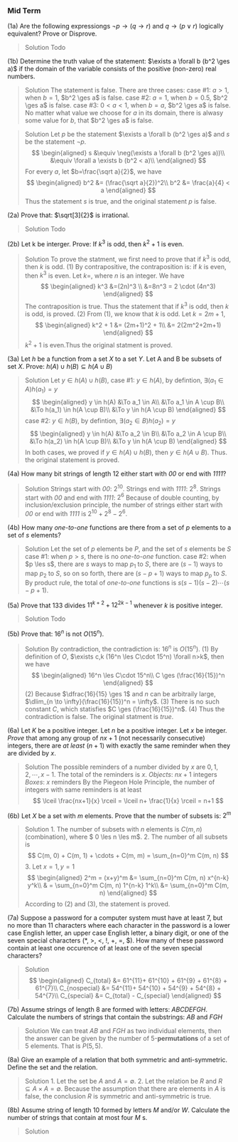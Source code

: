 ### Mid Term
(1a) Are the following expressiongs $\neg p \to (q\to r)$ and $q \to (p \lor r)$ logically equivalent? Prove or Disprove.
>Solution
Todo

(1b) Determine the truth value of the statement: $\exists a \forall b (b^2 \ges a)$ if the domain of the variable consists of the positive (non-zero) real numbers.
>Solution
The statement is false. There are three cases:
case #1: $a>1$, when $b=1$, $b^2 \ges a$ is false.
case #2: $a=1$, when $b=0.5$, $b^2 \ges a$ is false.
case #3: $0<a<1$, when $b=a$, $b^2 \ges a$ is false.
No matter what value we choose for $a$ in its domain, there is alwasy some value for $b$, that $b^2 \ges a$ is false.

>Solution
Let $p$ be the statement $\exists a \forall b (b^2 \ges a)$ and $s$ be the statement $\neg p$.
$$
\begin{aligned}
s &\equiv \neg(\exists a \forall b (b^2 \ges a))\\
&\equiv \forall a \exists b (b^2 < a)\\
\end{aligned}
$$
For every $a$, let $b=\frac{\sqrt a}{2}$, we have
$$
\begin{aligned}
b^2 &= (\frac{\sqrt a}{2})^2\\
b^2 &= \frac{a}{4} < a
\end{aligned}
$$
Thus the statement $s$ is true, and the original statement $p$ is false.

(2a) Prove that: $\sqrt[3]{2}$ is irrational.
>Solution
Todo

(2b) Let k be interger. Prove: If $k^3$ is odd, then $k^2 + 1$ is even.
>Solution
To prove the statment, we first need to prove that if $k^3$ is odd, then $k$ is odd.
(1) By contrapositive, the contraposition is: if $k$ is even, then $k^3$ is even.
Let $k=$, where $n$ is an integer. We have
$$
\begin{aligned}
k^3 &=(2n)^3
\\ &=8n^3 = 2 \cdot (4n^3)
\end{aligned}
$$
The contraposition is true. Thus the statement that if $k^3$ is odd, then $k$ is odd, is proved.
(2) From (1), we know that $k$ is odd. Let $k=2m+1$,
$$
\begin{aligned}
k^2 + 1 &= (2m+1)^2 + 1\\
&= 2(2m^2+2m+1)
\end{aligned}
$$
$k^2 + 1$ is even.Thus the original statment is proved.

(3a) Let $h$ be a function from a set $X$ to a set $Y$. Let A and B be subsets of set $X$. Prove: $h(A) \cup h(B) \subseteq h(A\cup B)$
>Solution
Let $y \in h(A) \cup h(B)$,
case #1: $y \in h(A)$, by defintion, $\exists (a_1\in A) h(a_1) = y$
$$
\begin{aligned}
y \in h(A) &\To a_1 \in A\\
&\To a_1 \in A \cup B\\
&\To h(a_1) \in h(A \cup B)\\
&\To y \in h(A \cup B)
\end{aligned}
$$
case #2: $y \in h(B)$, by defintion, $\exists (a_2\in B) h(a_2) = y$
$$
\begin{aligned}
y \in h(A) &\To a_2 \in B\\
&\To a_2 \in A \cup B\\
&\To h(a_2) \in h(A \cup B)\\
&\To y \in h(A \cup B)
\end{aligned}
$$
In both cases, we proved if $y \in h(A) \cup h(B)$, then $y \in h(A\cup B)$. Thus. the original statement is proved.

(4a) How many bit strings of length 12 either start with _00_ or end with _1111_?
>Solution
Strings start with _00_: $2^{10}$.
Strings end with _1111_: $2^{8}$.
Strings start with _00_ and end with _1111_: $2^{6}$
Because of double counting, by inclusion/exclusion principle, the number of strings either start with _00_ or end with _1111_ is $2^{10} + 2^8 - 2^6$.

(4b) How many _one-to-one_ functions are there from a set of $p$ elements to a set of $s$ elements?
>Solution
Let the set of $p$ elements be $P$, and the set of $s$ elements be $S$
case #1: when $p>s$, there is no _one-to-one_ function.
case #2: when $p \les s$, there are $s$ ways to map $p_1$ to $S$, there are $(s-1)$ ways to map $p_2$ to $S$, so on so forth, there are $(s-p+1)$ ways to map $p_p$ to $S$. By product rule, the total of _one-to-one_ functions is $s(s-1)(s-2) \cdots (s-p+1)$.

(5a) Prove that 133 divides $11^{k+2} + 12^{2k-1}$ whenever $k$ is positive integer.
>Solution
Todo

(5b) Prove that: $16^n$ is not $O(15^n)$.
>Solution
By contradiction, the contradiction is: $16^n$ is $O(15^n)$.
(1) By definition of $O$, $\exists c,k (16^n \les C\cdot 15^n) \forall n>k$, then we have
$$
\begin{aligned}
16^n \les C\cdot 15^n\\
C \ges (\frac{16}{15})^n
\end{aligned}
$$
(2) Because $\dfrac{16}{15} \ges 1$ and $n$ can be arbitraily large, $\dlim_{n \to \infty}(\frac{16}{15})^n = \infty$.
(3) There is no such constant $C$, which statisfies $C \ges (\frac{16}{15})^n$.
(4) Thus the contradiction is false.
The original statment is _true_.

(6a) Let $K$ be a positive integer. Let $n$ be a positive integer. Let $x$ be integer. _Prove_ that among any group of $nx+1$ (not necessarily consecutive) integers, there are _at least_ $(n+1)$ with exactly the same reminder when they are divided by $x$.
>Solution
The possible reminders of a number divided by $x$ are $0, 1, 2, \cdots, x-1$. The total of the reminders is $x$.
_Objects_: $nx+1$ integers
_Boxes_: $x$ reminders
By the Piegeon Hole Principle, the number of integers with same reminders is at least
$$
\lceil \frac{nx+1}{x} \rceil = \lceil n+ \frac{1}{x} \rceil = n+1
$$

(6b) Let $X$ be a set with $m$ elements. Prove that the number of subsets is: $2^m$
>Solution
1\. The number of subsets with $n$ elements is $C(m, n)$ (combination), where $ 0 \les n \les m$.
2\. The number of all subsets is
$$
C(m, 0) + C(m, 1) + \cdots + C(m, m) = \sum_{n=0}^m C(m, n)
$$
3\. Let $x=1, y=1$
$$
\begin{aligned}
2^m = (x+y)^m &= \sum_{n=0}^m C(m, n) x^{n-k} y^k\\
& = \sum_{n=0}^m C(m, n) 1^{n-k} 1^k\\
&= \sum_{n=0}^m C(m, n)
\end{aligned}
$$
According to (2) and (3), the statement is proved.

(7a) Suppose a password for a computer system must have at least 7, but no more than 11 characters where each character in the password is a lower case English letter, an upper case English letter, a binary digit, or one of the seven special characters (*, >, <, !, +, =, $). How many of these password contain at least one occurence of at least one of the seven special characters?
>Solution
$$
\begin{aligned}
C_{total} &= 61^{11}+ 61^{10} + 61^{9} + 61^{8} + 61^{7}\\
C_{nospecial} &= 54^{11}+ 54^{10} + 54^{9} + 54^{8} + 54^{7}\\
C_{special} &= C_{total} - C_{special}
\end{aligned}
$$

(7b) Assume strings of length 8 are formed with letters: _ABCDEFGH_. Calculate the numbers of strings that contain the substrings: _AB_ and _FGH_
>Solution
We can treat _AB_ and _FGH_ as two individual elements, then the answer can be given by the number of 5-**permutations** of a set of 5 elements. That is $P(5, 5)$.

(8a) Give an example of a relation that both symmetric and anti-symmetric. Define the set and the relation.
>Solution
1\. Let the set be $A$ and $A=\emptyset$.
2\. Let the relation be $R$ and $R \subseteq A \times A = \emptyset$.
Because the assumption that there are elements in $A$ is false, the conclusion $R$ is symmetric and anti-symmetric is true.

(8b) Assume string of length 10 formed by letters _M_ and/or _W_. Calculate the number of strings that contain at most four _M_ s.
>Solution

